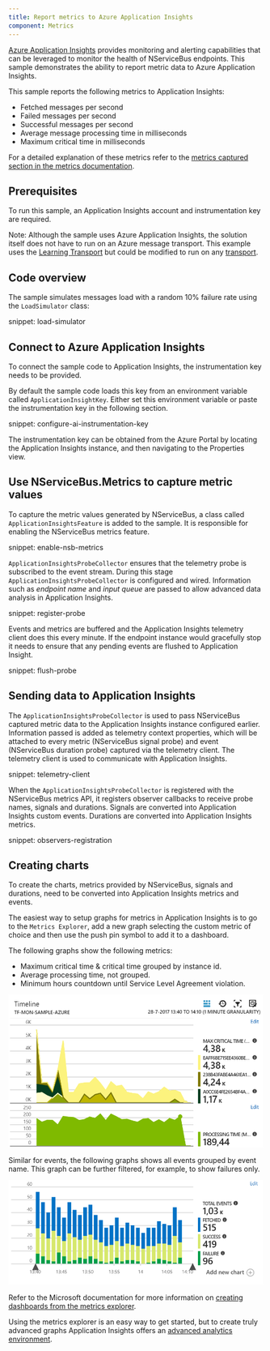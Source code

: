 ```yaml
---
title: Report metrics to Azure Application Insights
component: Metrics
---
```


[Azure Application Insights](https://azure.microsoft.com/en-us/services/application-insights/) provides monitoring and alerting capabilities that can be leveraged to monitor the health of NServiceBus endpoints. This sample demonstrates the ability to report metric data to Azure Application Insights.

This sample reports the following metrics to Application Insights:

 * Fetched messages per second 
 * Failed messages per second
 * Successful messages per second
 * Average message processing time in milliseconds
 * Maximum critical time in milliseconds

For a detailed explanation of these metrics refer to the [metrics captured section in the metrics documentation](/nservicebus/operations/metrics.md#metrics-captured).


## Prerequisites

To run this sample, an Application Insights account and instrumentation key are required.

Note: Although the sample uses Azure Application Insights, the solution itself does not have to run on an Azure message transport. This example uses the [Learning Transport](/transports/learning/) but could be modified to run on any [transport](/transports/).


## Code overview

The sample simulates messages load with a random 10% failure rate using the `LoadSimulator` class:

snippet: load-simulator


## Connect to Azure Application Insights

To connect the sample code to Application Insights, the instrumentation key needs to be provided.

By default the sample code loads this key from an environment variable called `ApplicationInsightKey`. Either set this environment variable or paste the instrumentation key in the following section.

snippet: configure-ai-instrumentation-key

The instrumentation key can be obtained from the Azure Portal by locating the Application Insights instance, and then navigating to the Properties view.


## Use NServiceBus.Metrics to capture metric values

To capture the metric values generated by NServiceBus, a class called `ApplicationInsightsFeature` is added to the sample. It is responsible for enabling the NServiceBus metrics feature.

snippet: enable-nsb-metrics

`ApplicationInsightsProbeCollector` ensures that the telemetry probe is subscribed to the event stream. During this stage `ApplicationInsightsProbeCollector` is configured and wired. Information such as *endpoint name* and *input queue* are passed to allow advanced data analysis in Application Insights.  

snippet: register-probe

Events and metrics are buffered and the Application Insights telemetry client does this every minute. If the endpoint instance would gracefully stop it needs to ensure that any pending events are flushed to Application Insight.

snippet: flush-probe


## Sending data to Application Insights

The `ApplicationInsightsProbeCollector` is used to pass NServiceBus captured metric data to the Application Insights instance configured earlier. Information passed is added as telemetry context properties, which will be attached to every metric (NServiceBus signal probe) and event (NServiceBus duration probe) captured via the telemetry client. The telemetry client is used to communicate with Application Insights.

snippet: telemetry-client

When the `ApplicationInsightsProbeCollector` is registered with the NServiceBus metrics API, it registers observer callbacks to receive probe names, signals and durations. Signals are converted into Application Insights custom events. Durations are converted into Application Insights metrics.

snippet: observers-registration


## Creating charts

To create the charts, metrics provided by NServiceBus, signals and durations, need to be converted into Application Insights metrics and events.

The easiest way to setup graphs for metrics in Application Insights is to go to the `Metrics Explorer`, add a new graph selecting the custom metric of choice and then use the push pin symbol to add it to a dashboard.

The following graphs show the following metrics:

 * Maximum critical time & critical time grouped by instance id.
 * Average processing time, not grouped.
 * Minimum hours countdown until Service Level Agreement violation.

![example graph metrics](example-graph-metrics.png "width=50%")

Similar for events, the following graphs shows all events grouped by event name. This graph can be further filtered, for example, to show failures only.

![example graph events](example-graph-events.png "width=50%")

Refer to the Microsoft documentation for more information on [creating dashboards from the metrics explorer](https://docs.microsoft.com/en-us/azure/application-insights/app-insights-dashboards).

Using the metrics explorer is an easy way to get started, but to create truly advanced graphs Application Insights offers an [advanced analytics environment](https://docs.microsoft.com/en-us/azure/application-insights/app-insights-analytics). 

